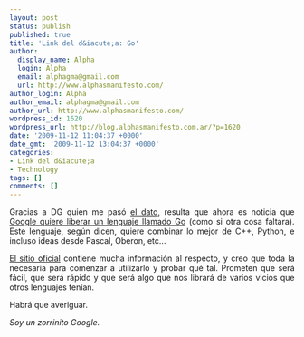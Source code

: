 ```yaml
---
layout: post
status: publish
published: true
title: 'Link del d&iacute;a: Go'
author:
  display_name: Alpha
  login: Alpha
  email: alphagma@gmail.com
  url: http://www.alphasmanifesto.com/
author_login: Alpha
author_email: alphagma@gmail.com
author_url: http://www.alphasmanifesto.com/
wordpress_id: 1620
wordpress_url: http://blog.alphasmanifesto.com.ar/?p=1620
date: '2009-11-12 11:04:37 +0000'
date_gmt: '2009-11-12 13:04:37 +0000'
categories:
- Link del d&iacute;a
- Technology
tags: []
comments: []
---
```

<p style="text-align: justify;">Gracias a DG quien me pas&oacute; <a href="http://alt1040.com/2009/11/google-propone-su-propio-lenguaje-de-programacion-con-go">el dato</a>, resulta que ahora es noticia que <a href="http://google-opensource.blogspot.com/2009/11/hey-ho-lets-go.html">Google quiere liberar un lenguaje llamado Go</a> (como si otra cosa faltara). Este lenguaje, seg&uacute;n dicen, quiere combinar lo mejor de C++, Python, e incluso ideas desde Pascal, Oberon, etc...</p>
<p style="text-align: justify;"><a href="http://golang.org/">El sitio oficial</a> contiene mucha informaci&oacute;n al respecto, y creo que toda la necesaria para comenzar a utilizarlo y probar qu&eacute; tal. Prometen que ser&aacute; f&aacute;cil, que ser&aacute; r&aacute;pido y que ser&aacute; algo que nos librar&aacute; de varios vicios que otros lenguajes ten&iacute;an.</p>
<p style="text-align: justify;">Habr&aacute; que averiguar.</p>
<p style="text-align: justify;"><em>Soy un zorrinito Google.</em></p>
